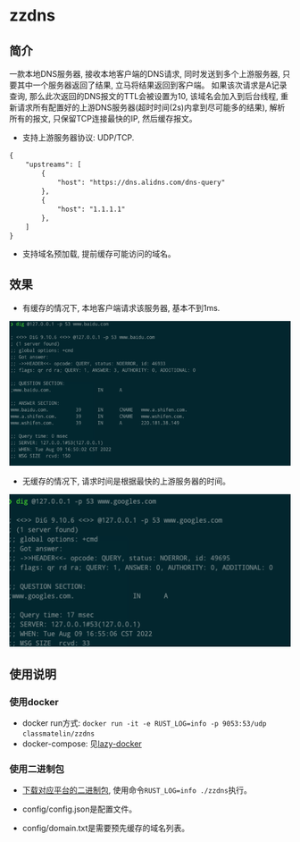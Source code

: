 # zzdns

## 简介

一款本地DNS服务器, 接收本地客户端的DNS请求, 同时发送到多个上游服务器, 只要其中一个服务器返回了结果, 立马将结果返回到客户端。
如果该次请求是A记录查询, 那么此次返回的DNS报文的TTL会被设置为10, 该域名会加入到后台线程, 重新请求所有配置好的上游DNS服务器(超时时间(2s)内拿到尽可能多的结果), 
解析所有的报文, 只保留TCP连接最快的IP, 然后缓存报文。

- 支持上游服务器协议: UDP/TCP.

```
{
    "upstreams": [
        {
            "host": "https://dns.alidns.com/dns-query"
        },
        {
            "host": "1.1.1.1"
        },
    ]
}
```

- 支持域名预加载, 提前缓存可能访问的域名。


## 效果
- 有缓存的情况下, 本地客户端请求该服务器, 基本不到1ms.

![](./images/dig_cache.png)

- 无缓存的情况下, 请求时间是根据最快的上游服务器的时间。

![](./images/dig_nocache.png)


## 使用说明

### 使用docker

  - docker run方式: `docker run -it -e RUST_LOG=info -p 9053:53/udp classmatelin/zzdns`
  - docker-compose: 见[lazy-docker](https://github.com/ClassmateLin/lazy-docker/blob/main/docker-compose.dns.yml)


### 使用二进制包

- [下载对应平台的二进制包](https://github.com/ClassmateLin/zzdns/releases), 使用命令`RUST_LOG=info ./zzdns`执行。

- config/config.json是配置文件。

- config/domain.txt是需要预先缓存的域名列表。
